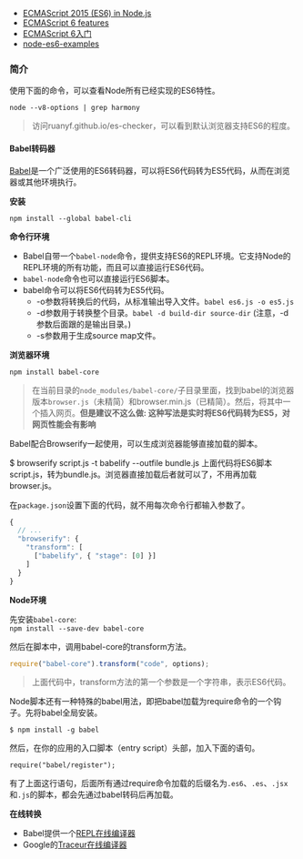 - [ECMAScript 2015 (ES6) in Node.js](https://nodejs.org/en/docs/es6/)
- [ECMAScript 6 features](https://github.com/lukehoban/es6features)
- [ECMAScript 6入门](http://es6.ruanyifeng.com/)
- [node-es6-examples](https://github.com/JustinDrake/node-es6-examples/blob/master/README-zh.markdown)  

### 简介

使用下面的命令，可以查看Node所有已经实现的ES6特性。  
```shell
node --v8-options | grep harmony
```

> 访问ruanyf.github.io/es-checker，可以看到默认浏览器支持ES6的程度。

#### Babel转码器

[Babel](http://babeljs.io/)是一个广泛使用的ES6转码器，可以将ES6代码转为ES5代码，从而在浏览器或其他环境执行。  

**安装**  

`npm install --global babel-cli`  

**命令行环境**  

- Babel自带一个`babel-node`命令，提供支持ES6的REPL环境。它支持Node的REPL环境的所有功能，而且可以直接运行ES6代码。
- `babel-node`命令也可以直接运行ES6脚本。  
- babel命令可以将ES6代码转为ES5代码。
  - -o参数将转换后的代码，从标准输出导入文件。`babel es6.js -o es5.js`  
  - -d参数用于转换整个目录。`babel -d build-dir source-dir` (注意，-d参数后面跟的是输出目录。)
  - -s参数用于生成source map文件。

**浏览器环境**

`npm install babel-core`  

> 在当前目录的`node_modules/babel-core/`子目录里面，找到babel的浏览器版本`browser.js`（未精简）和browser.min.js（已精简）。然后，将其中一个插入网页。**但是建议不这么做: 这种写法是实时将ES6代码转为ES5，对网页性能会有影响**  

Babel配合Browserify一起使用，可以生成浏览器能够直接加载的脚本。

$ browserify script.js -t babelify --outfile bundle.js
上面代码将ES6脚本script.js，转为bundle.js。浏览器直接加载后者就可以了，不用再加载browser.js。

在`package.json`设置下面的代码，就不用每次命令行都输入参数了。  

```js
{
  // ...
  "browserify": {
    "transform": [
      ["babelify", { "stage": [0] }]
    ]
  }
}
```

**Node环境**  

先安装`babel-core`:  
`npm install --save-dev babel-core`  

然后在脚本中，调用babel-core的transform方法。  

```js
require("babel-core").transform("code", options);
```

> 上面代码中，transform方法的第一个参数是一个字符串，表示ES6代码。  

Node脚本还有一种特殊的babel用法，即把babel加载为require命令的一个钩子。先将babel全局安装。

`$ npm install -g babel`  

然后，在你的应用的入口脚本（entry script）头部，加入下面的语句。  

`require("babel/register");`  

有了上面这行语句，后面所有通过require命令加载的后缀名为`.es6`、`.es`、`.jsx`和`.js`的脚本，都会先通过babel转码后再加载。


**在线转换**  

- Babel提供一个[REPL在线编译器](https://babeljs.io/repl/)  
- Google的[Traceur在线编译器](http://google.github.io/traceur-compiler/demo/repl.html)
